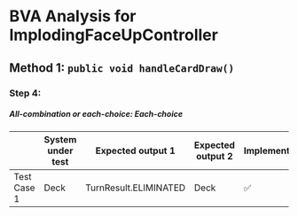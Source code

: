 # BVA Analysis for ImplodingFaceUpController

## Method 1: ```public void handleCardDraw()```
### Step 4:
##### All-combination or each-choice: Each-choice

|             | System under test | Expected output 1     | Expected output 2 | Implemented?       |
|-------------|-------------------|-----------------------|-------------------|--------------------|
| Test Case 1 | Deck              | TurnResult.ELIMINATED | Deck              | :white_check_mark: |